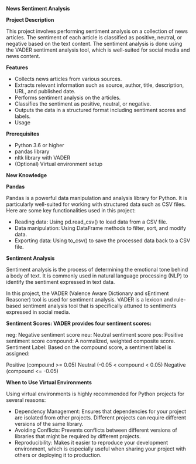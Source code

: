 **News Sentiment Analysis**

**Project Description**

This project involves performing sentiment analysis on a collection of news articles. The sentiment of each article is classified as positive, neutral, or negative based on the text content. The sentiment analysis is done using the VADER sentiment analysis tool, which is well-suited for social media and news content.

**Features**

- Collects news articles from various sources.
- Extracts relevant information such as source, author, title, description, URL, and published date.
- Performs sentiment analysis on the articles.
- Classifies the sentiment as positive, neutral, or negative.
- Outputs the data in a structured format including sentiment scores and labels.
- Usage

**Prerequisites**

- Python 3.6 or higher
- pandas library
- nltk library with VADER
- (Optional) Virtual environment setup

**New Knowledge**

**Pandas**

Pandas is a powerful data manipulation and analysis library for Python. It is particularly well-suited for working with structured data such as CSV files. Here are some key functionalities used in this project:

- Reading data: Using pd.read_csv() to load data from a CSV file.
- Data manipulation: Using DataFrame methods to filter, sort, and modify data.
- Exporting data: Using to_csv() to save the processed data back to a CSV file.

**Sentiment Analysis**

Sentiment analysis is the process of determining the emotional tone behind a body of text. It is commonly used in natural language processing (NLP) to identify the sentiment expressed in text data.

In this project, the VADER (Valence Aware Dictionary and sEntiment Reasoner) tool is used for sentiment analysis. VADER is a lexicon and rule-based sentiment analysis tool that is specifically attuned to sentiments expressed in social media.

**Sentiment Scores: VADER provides four sentiment scores:**

neg: Negative sentiment score
neu: Neutral sentiment score
pos: Positive sentiment score
compound: A normalized, weighted composite score.
Sentiment Label: Based on the compound score, a sentiment label is assigned:

Positive (compound >= 0.05)
Neutral (-0.05 < compound < 0.05)
Negative (compound <= -0.05)

**When to Use Virtual Environments**

Using virtual environments is highly recommended for Python projects for several reasons:

- Dependency Management: Ensures that dependencies for your project are isolated from other projects. Different projects can require different versions of the same library.
- Avoiding Conflicts: Prevents conflicts between different versions of libraries that might be required by different projects.
- Reproducibility: Makes it easier to reproduce your development environment, which is especially useful when sharing your project with others or deploying it to production.
